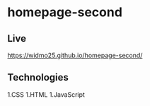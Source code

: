 ﻿# homepage-second

## Live
https://widmo25.github.io/homepage-second/
## Technologies
1.CSS
1.HTML
1.JavaScript

